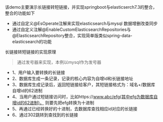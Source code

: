 该demo主要演示长链接转短链接，并实现springboot与elasticserch7.3的整合，整合的功能如下
- 通过自定义@EsOperate注解来实现elasticsearch与mysql 数据增删改查同步
- 通过自定义注解@EnableCustomElasticsearchRepositories与@ElasticsearchRepository整合，实现简单版类似spring-data-elasticsearch的功能


长链接转短链接的实现原理

> 通过发号器来实现，本例以mysql作为发号器

- 1、用户输入要转换的长链接
- 2、数据库生成一条记录，记录的核心内容为自增id和长链接地址
- 3、数据库生成记录后，返回短链接给客户，其短链接格式为：域名+/数据库自增id的62进制
- 4、当用户通过短链接访问时，比如https://www.abc/efg(其中efg为数据库自增id的62进制)，
则要先把efg转换为十进制
- 5、再通过已经转换好的十进制，去数据库查找相应id对应的长链接
- 6、通过302跳转到查找到的长链接






